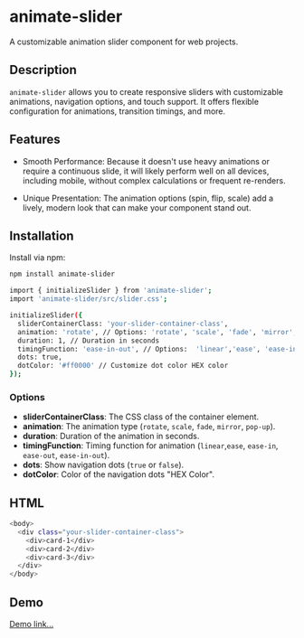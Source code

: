 # animate-slider

A customizable animation slider component for web projects.

## Description

`animate-slider` allows you to create responsive sliders with customizable animations, navigation options, and touch support. It offers flexible configuration for animations, transition timings, and more.

## Features

- Smooth Performance: Because it doesn't use heavy animations or require a continuous slide, it will likely perform well on all devices, including mobile, without complex calculations or frequent re-renders.

- Unique Presentation: The animation options (spin, flip, scale) add a lively, modern look that can make your component stand out.

## Installation

Install via npm:

```bash
npm install animate-slider
```

```bash
import { initializeSlider } from 'animate-slider';
import 'animate-slider/src/slider.css';

initializeSlider({
  sliderContainerClass: 'your-slider-container-class',
  animation: 'rotate', // Options: 'rotate', 'scale', 'fade', 'mirror', 'pop-up'
  duration: 1, // Duration in seconds
  timingFunction: 'ease-in-out', // Options:  'linear','ease', 'ease-in', 'ease-out', 'ease-in-out'
  dots: true,
  dotColor: '#ff0000' // Customize dot color HEX color
});
```

### Options

- **sliderContainerClass**: The CSS class of the container element.
- **animation**: The animation type (`rotate`, `scale`, `fade`, `mirror`, `pop-up`).
- **duration**: Duration of the animation in seconds.
- **timingFunction**: Timing function for animation (`linear`,`ease`, `ease-in`, `ease-out`, `ease-in-out`).
- **dots**: Show navigation dots (`true` or `false`).
- **dotColor**: Color of the navigation dots "HEX Color".

## HTML

```bash
<body>
  <div class="your-slider-container-class">
    <div>card-1</div>
    <div>card-2</div>
    <div>card-3</div>
  </div>
</body>
```

## Demo

[Demo link...](<https://luayabbas1981.github.io/virtual-slider/>)